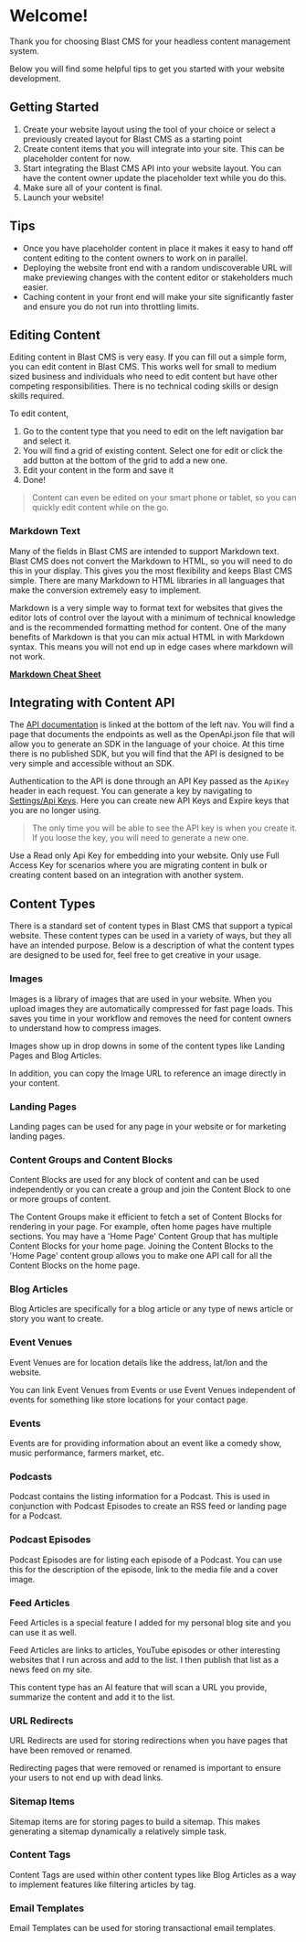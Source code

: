 # Welcome!

Thank you for choosing Blast CMS for your headless content management system.  

Below you will find some helpful tips to get you started with your website development.

## Getting Started

1. Create your website layout using the tool of your choice or select a previously created layout for Blast CMS as a starting point
2. Create content items that you will integrate into your site.  This can be placeholder content for now.
3. Start integrating the Blast CMS API into your website layout.  You can have the content owner update the placeholder text while you do this.
4. Make sure all of your content is final.
5. Launch your website!

## Tips

- Once you have placeholder content in place it makes it easy to hand off content editing to the content owners to work on in parallel.
- Deploying the website front end with a random undiscoverable URL will make previewing changes with the content editor or stakeholders much easier.
- Caching content in your front end will make your site significantly faster and ensure you do not run into throttling limits.

## Editing Content

Editing content in Blast CMS is very easy.  If you can fill out a simple form, you can edit content in Blast CMS.  This works well for small to medium sized business and individuals who need to edit content but have other competing responsibilities.  There is no technical coding skills or design skills required.

To edit content, 

1. Go to the content type that you need to edit on the left navigation bar and select it.  
2. You will find a grid of existing content.  Select one for edit or click the add button at the bottom  of the grid to add a new one.
3. Edit your content in the form and save it
4. Done!

> Content can even be edited on your smart phone or tablet, so you can quickly edit content while on the go.

### Markdown Text
Many of the fields in Blast CMS are intended to support Markdown text.  Blast CMS does not convert the Markdown to HTML, so you will need to do this in your display.  This gives you the most flexibility and keeps Blast CMS simple.  There are many Markdown to HTML libraries in all languages that make the conversion extremely easy to implement.

Markdown is a very simple way to format text for websites that gives the editor lots of control over the layout with a minimum of technical knowledge and is the recommended formatting method for content.  One of the many benefits of Markdown is that you can mix actual HTML in with Markdown syntax.  This means you will not end up in edge cases where markdown will not work.  

[**Markdown Cheat Sheet**](https://www.markdownguide.org/cheat-sheet/)

## Integrating with Content API

The [API documentation](swagger/index.html) is linked at the bottom of the left nav. You will find a page that documents the endpoints as well as the OpenApi.json file that will allow you to generate an SDK in the language of your choice.  At this time there is no published SDK, but you will find that the API is designed to be very simple and accessible without an SDK.

Authentication to the API is done through an API Key passed as the `ApiKey` header in each request.  You can generate a key by navigating to [Settings/Api Keys](apikeys).  Here you can create new API Keys and Expire keys that you are no longer using. 

> The only time you will be able to see the API key is when you create it.  If you loose the key, you will need to generate a new one.

Use a Read only Api Key for embedding into your website.  Only use Full Access Key for scenarios where you are migrating content in bulk or creating content based on an integration with another system.  

## Content Types

There is a standard set of content types in Blast CMS that support a typical website.  These content types can be used in a variety of ways, but they all have an intended purpose.  Below is a description of what the content types are designed to be used for, feel free to get creative in your usage.

### Images

Images is a library of images that are used in your website.  When you upload images they are automatically compressed for fast page loads.  This saves you time in your workflow and removes the need for content owners to understand how to compress images.  

Images show up in drop downs in some of the content types like Landing Pages and Blog Articles.  

In addition, you can copy the Image URL to reference an image directly in your content.

### Landing Pages

Landing pages can be used for any page in your website or for marketing landing pages.  

### Content Groups and Content Blocks

Content Blocks are used for any block of content and can be used independently or you can create a group and join the Content Block to one or more groups of content.

The Content Groups make it efficient to fetch a set of Content Blocks for rendering in your page.  For example, often home pages have multiple sections.  You may have a 'Home Page' Content Group that has multiple Content Blocks for your home page.  Joining the Content Blocks to the 'Home Page' content group allows you to make one API call for all the Content Blocks on the home page.

### Blog Articles

Blog Articles are specifically for a blog article or any type of news article or story you want to create.

### Event Venues

Event Venues are for location details like the address, lat/lon and the website.

You can link Event Venues from Events or use Event Venues independent of events for something like store locations for your contact page.

### Events

Events are for providing information about an event like a comedy show, music performance, farmers market, etc.  

### Podcasts

Podcast contains the listing information for a Podcast.  This is used in conjunction with Podcast Episodes to create an RSS feed or landing page for a Podcast.

### Podcast Episodes

Podcast Episodes are for listing each episode of a Podcast.  You can use this for the description of the episode, link to the media file and a cover image.

### Feed Articles

Feed Articles is a special feature I added for my personal blog site and you can use it as well.  

Feed Articles are links to articles, YouTube episodes or other interesting websites that I run across and add to the list.  I then publish that list as a news feed on my site.

This content type has an AI feature that will scan a URL you provide, summarize the content and add it to the list.  

### URL Redirects

URL Redirects are used for storing redirections when you have pages that have been removed or renamed.  

Redirecting pages that were removed or renamed is important to ensure your users to not end up with dead links. 

### Sitemap Items

Sitemap items are for storing pages to build a sitemap.  This makes generating a sitemap dynamically a relatively simple task.

### Content Tags

Content Tags are used within other content types like Blog Articles as a way to implement features like filtering articles by tag.

### Email Templates

Email Templates can be used for storing transactional email templates. 